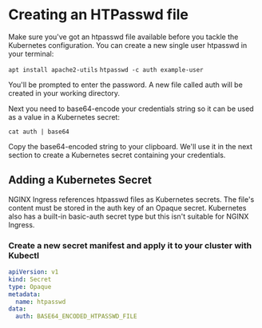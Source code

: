 # Creating an HTPasswd file

Make sure you've got an htpasswd file available before you tackle the Kubernetes configuration. You can create a new single user htpasswd in your terminal:

`apt install apache2-utils`
`htpasswd -c auth example-user`

You'll be prompted to enter the password. A new file called auth will be created in your working directory.

Next you need to base64-encode your credentials string so it can be used as a value in a Kubernetes secret:

`cat auth | base64`

Copy the base64-encoded string to your clipboard. We'll use it in the next section to create a Kubernetes secret containing your credentials.

## Adding a Kubernetes Secret

NGINX Ingress references htpasswd files as Kubernetes secrets. The file's content must be stored in the auth key of an Opaque secret. Kubernetes also has a built-in basic-auth secret type but this isn't suitable for NGINX Ingress.

### Create a new secret manifest and apply it to your cluster with Kubectl

```yaml
apiVersion: v1
kind: Secret
type: Opaque
metadata:
  name: htpasswd
data:
  auth: BASE64_ENCODED_HTPASSWD_FILE
```
